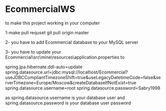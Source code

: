 # EcommercialWS
to make this project working in your computer 


1-make pull requset
git pull origin master


2-
you have to add Ecommercial database to your MySQL server

3-
you have to update your Ecommercial\src\mine\resources\application.properties to

spring.jpa.hibernate.ddl-auto=update
spring.datasource.url=jdbc:mysql://localhost/Ecommercial?useJDBCCompliantTimezoneShift=true&useLegacyDatetimeCode=false&serverTimezone=Europe/Moscow&createDatabaseIfNotExist=true
spring.datasource.username=root
spring.datasource.password=Sabry1998

as spring.datasource.username is your database user
and spring.datasource.password is your database user password

